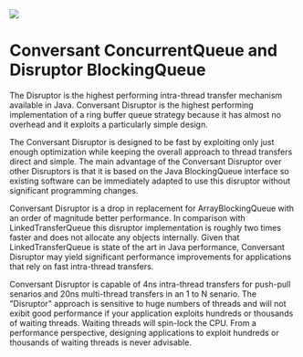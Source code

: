 <img src="https://github.com/conversant/disruptor/blob/master/src/main/resources/ConversantDisruptor.png?raw=true">

# Conversant ConcurrentQueue and Disruptor BlockingQueue

The Disruptor is the highest performing intra-thread transfer mechanism available in Java.  Conversant Disruptor is the highest performing implementation of a ring buffer queue strategy because it has almost no overhead and it exploits a particularly simple design. 

The Conversant Disruptor is designed to be fast by exploiting only just enough optimization while keeping the overall approach to thread transfers direct and simple.   The main advantage of the Conversant Disruptor over other Disruptors is that it is based on the Java BlockingQueue interface so existing software can be immediately adapted to use this disruptor without significant programming changes.

Conversant Disruptor is a drop in replacement for ArrayBlockingQueue with an order of magnitude better performance.  In comparison with LinkedTransferQueue this disruptor implementation is roughly two times faster and does not allocate any objects internally.   Given that LinkedTransferQueue is state of the art in Java performance, Conversant Disruptor may yield significant performance improvements for applications that rely on fast intra-thread transfers.

Conversant Disruptor is capable of 4ns intra-thread transfers for push-pull senarios and 20ns multi-thread transfers in an 1 to N senario.    The "Disruptor" approach is sensitive to huge numbers of threads and will not exibit good performance if your application exploits hundreds or thousands of waiting threads.  Waiting threads will spin-lock the CPU.   From a performance perspective, designing applications to exploit hundreds or thousands of waiting threads is never advisable.
